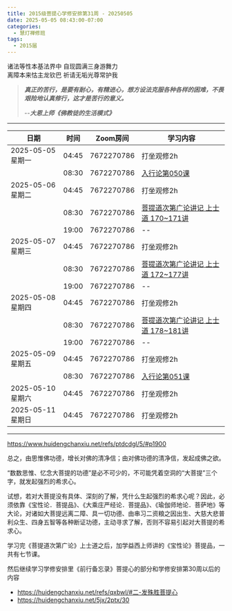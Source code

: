 ```yaml
---
title: 2015级菩提心学修安排第31周 - 20250505
date: 2025-05-05 08:43:00-07:00
categories:
  - 慧灯禅修班
tags:
  - 2015届
---
```

诸法等性本基法界中 自现圆满三身游舞力  
离障本来怙主龙钦巴 祈请无垢光尊常护我


> *__真正的苦行，是要有耐心，有精进心，想方设法克服各种各样的困难，不畏艰险地认真修行，这才是苦行的意义。__*
>
> --***大恩上师《佛教徒的生活模式》***

---

|日期 |时间|Zoom房间|学习内容|
|--|--|--|--|
| 2025-05-05 星期一|04:45|7672270786|打坐观修2h|
| |08:30|7672270786|[入行论第050课](https://huidengchanxiu.net/refs/rxl/05#第四五十节课) |
| 2025-05-06 星期二 |04:45|7672270786|打坐观修2h|
|   |08:30|7672270786| [菩提道次第广论讲记 上士道 170~171讲](https://box.hdcxb.net/%E7%A6%85%E4%BF%AE%E7%8F%AD/%E8%8F%A9%E6%8F%90%E9%81%93%E6%AC%A1%E7%AC%AC%E5%B9%BF%E8%AE%BA/0170.%E8%8F%A9%E6%8F%90%E9%81%93%E6%AC%A1%E7%AC%AC%E5%B9%BF%E8%AE%BA-%E4%B8%8A%E5%A3%AB%E9%81%9337_(170_YXPC0105).mp4) |
|   |19:00|7672270786|--|
| 2025-05-07 星期三  |04:45|7672270786|打坐观修2h|
|   |08:30|7672270786| [菩提道次第广论讲记 上士道 172~177讲](https://box.hdcxb.net/%E7%A6%85%E4%BF%AE%E7%8F%AD/%E8%8F%A9%E6%8F%90%E9%81%93%E6%AC%A1%E7%AC%AC%E5%B9%BF%E8%AE%BA/0172.%E8%8F%A9%E6%8F%90%E9%81%93%E6%AC%A1%E7%AC%AC%E5%B9%BF%E8%AE%BA-%E4%B8%8A%E5%A3%AB%E9%81%9339_(172_YXPC0105).mp4) |
|   |19:00|7672270786| -- |
| 2025-05-08 星期四|04:45|7672270786|打坐观修2h|
|   |08:30|7672270786| [菩提道次第广论讲记 上士道 178~181讲](https://box.hdcxb.net/%E7%A6%85%E4%BF%AE%E7%8F%AD/%E8%8F%A9%E6%8F%90%E9%81%93%E6%AC%A1%E7%AC%AC%E5%B9%BF%E8%AE%BA/0178.%E8%8F%A9%E6%8F%90%E9%81%93%E6%AC%A1%E7%AC%AC%E5%B9%BF%E8%AE%BA-%E4%B8%8A%E5%A3%AB%E9%81%9345_(178_YXPC0105).mp4) |
|   |19:00|7672270786|--|
| 2025-05-09 星期五|04:45|7672270786|打坐观修2h|
| |08:30|7672270786|[入行论第051课](https://huidengchanxiu.net/refs/rxl/05#第五十一节课) |
| 2025-05-10 星期六|04:45|7672270786| 打坐观修2h |
| 2025-05-11 星期日|04:45|7672270786| 打坐观修2h |

---
<https://www.huidengchanxiu.net/refs/ptdcdgl/5/#p1900>

总之，由思惟佛功德，增长对佛的清净信；由对佛功德的清净信，发起成佛之欲。

“数数思惟、忆念大菩提的功德”是必不可少的，不可能凭着空洞的“大菩提”三个字，就发起强烈的希求心。

试想，若对大菩提没有具体、深刻的了解，凭什么生起强烈的希求心呢？因此，必须依靠《宝性论．菩提品》、《大乘庄严经论．菩提品》、《瑜伽师地论．菩萨地》等大论，对诸如大菩提远离二障、具一切功德、由串习二资粮之因出生、大慈大悲普利众生、四身五智等各种断证功德，主动寻求了解，否则不容易引起对大菩提的希求心。

学习完《菩提道次第广论》上士道之后，加学益西上师讲的《宝性论》菩提品，一共有七节课。

然后继续学习学修安排里《前行备忘录》菩提心的部分和学修安排第30周以后的内容

- <https://huidengchanxiu.net/refs/qxbwl/#二-发殊胜菩提心>
- <https://huidengchanxiu.net/5jx/2ptx/30>


